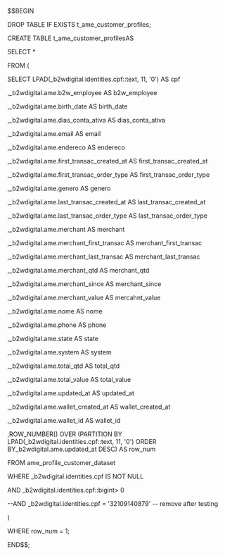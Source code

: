 $$BEGIN



DROP TABLE IF EXISTS t_ame_customer_profiles;



CREATE TABLE t_ame_customer_profilesAS

SELECT *

FROM (

SELECT LPAD(_b2wdigital.identities.cpf::text, 11, '0') AS cpf

,_b2wdigital.ame.b2w_employee AS b2w_employee

,_b2wdigital.ame.birth_date AS birth_date

,_b2wdigital.ame.dias_conta_ativa AS dias_conta_ativa

,_b2wdigital.ame.email AS email

,_b2wdigital.ame.endereco AS endereco

,_b2wdigital.ame.first_transac_created_at AS first_transac_created_at

,_b2wdigital.ame.first_transac_order_type AS first_transac_order_type

,_b2wdigital.ame.genero AS genero

,_b2wdigital.ame.last_transac_created_at AS last_transac_created_at

,_b2wdigital.ame.last_transac_order_type AS last_transac_order_type

,_b2wdigital.ame.merchant AS merchant

,_b2wdigital.ame.merchant_first_transac AS merchant_first_transac

,_b2wdigital.ame.merchant_last_transac AS merchant_last_transac

,_b2wdigital.ame.merchant_qtd AS merchant_qtd

,_b2wdigital.ame.merchant_since AS merchant_since

,_b2wdigital.ame.merchant_value AS mercahnt_value

,_b2wdigital.ame.nome AS nome

,_b2wdigital.ame.phone AS phone

,_b2wdigital.ame.state AS state

,_b2wdigital.ame.system AS system

,_b2wdigital.ame.total_qtd AS total_qtd

,_b2wdigital.ame.total_value AS total_value

,_b2wdigital.ame.updated_at AS updated_at

,_b2wdigital.ame.wallet_created_at AS wallet_created_at

,_b2wdigital.ame.wallet_id AS wallet_id

,ROW_NUMBER() OVER (PARTITION BY LPAD(_b2wdigital.identities.cpf::text, 11, '0') ORDER BY_b2wdigital.ame.updated_at DESC) AS row_num

FROM ame_profile_customer_dataset

WHERE _b2wdigital.identities.cpf IS NOT NULL

AND _b2wdigital.identities.cpf::bigint> 0

--AND _b2wdigital.identities.cpf = '32109140879' -- remove after testing

)

WHERE row_num = 1;



END$$;